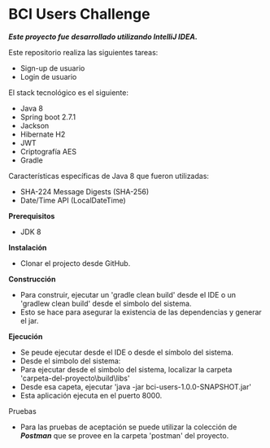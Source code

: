 # BCI Users Challenge

***Este proyecto fue desarrollado utilizando IntelliJ IDEA.***

Este repositorio realiza las siguientes tareas:
- Sign-up de usuario
- Login de usuario

El stack tecnológico es el siguiente:
- Java 8
- Spring boot 2.7.1
- Jackson
- Hibernate H2
- JWT
- Criptografía AES
- Gradle

Características específicas de Java 8 que fueron utilizadas:
- SHA-224 Message Digests (SHA-256)
- Date/Time API (LocalDateTime)

**Prerequisitos**
- JDK 8

**Instalación**
- Clonar el projecto desde GitHub.

**Construcción**
- Para construir, ejecutar un 'gradle clean build' desde el IDE o un 'gradlew clean build' desde el simbolo del sistema.
- Esto se hace para asegurar la existencia de las dependencias y generar el jar.

**Ejecución**
- Se peude ejecutar desde el IDE o desde el símbolo del sistema.
- Desde el simbolo del sistema:
- Para ejecutar desde el simbolo del sistema, localizar la carpeta 'carpeta-del-proyecto\build\libs'
- Desde esa capeta, ejecutar 'java -jar bci-users-1.0.0-SNAPSHOT.jar'
- Esta aplicación ejecuta en el puerto 8000.

Pruebas
- Para las pruebas de aceptación se puede utilizar la colección de ***Postman*** que se provee en la carpeta 'postman' del proyecto.
